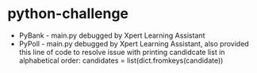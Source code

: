 # python-challenge

+ PyBank - main.py debugged by Xpert Learning Assistant 
+ PyPoll - main.py debugged by Xpert Learning Assistant, also provided this line of code to resolve issue with printing candidcate list in alphabetical order: candidates = list(dict.fromkeys(candidate)) 
